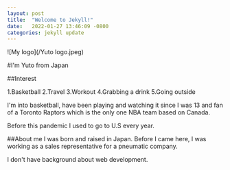 ```yaml
---
layout: post
title:  "Welcome to Jekyll!"
date:   2022-01-27 13:46:09 -0800
categories: jekyll update
---
```


![My logo](/Yuto logo.jpeg)

#I'm Yuto from Japan

##Interest

1.Basketball
2.Travel
3.Workout
4.Grabbing a drink
5.Going outside

I'm into basketball, have been playing and watching it since I was 13 and fan of a Toronto Raptors which is the only one NBA team based on Canada.

Before this pandemic I used to go to U.S every year.

##About me
I was born and raised in Japan.
Before I came here, I was working as a sales representative for a pneumatic company.

I don't have background about web development.
